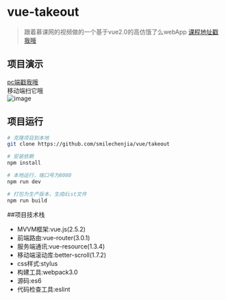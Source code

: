 # vue-takeout

> 跟着慕课网的视频做的一个基于vue2.0的高仿饿了么webApp [课程地址戳我哦](https://coding.imooc.com/class/74.html)

## 项目演示

[pc端戳我哦](http://39.107.64.228/vue-takeout/index.html#/goods) <br>
移动端扫它哦<br>
![image](https://github.com/smilechenjia/vue-takeout/blob/master/src/show.png)


## 项目运行

``` bash
# 克隆项目到本地
git clone https://github.com/smilechenjia/vue/takeout

# 安装依赖
npm install 

# 本地运行，端口号为8080
npm run dev

# 打包为生产版本，生成dist文件
npm run build

```

##项目技术栈
* MVVM框架:vue.js(2.5.2)
* 前端路由:vue-router(3.0.1)
* 服务端通讯:vue-resource(1.3.4)
* 移动端滚动库:better-scroll(1.7.2)
* css样式:stylus
* 构建工具:webpack3.0
* 源码:es6
* 代码检查工具:eslint


